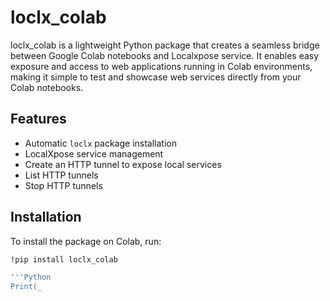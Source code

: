 # loclx_colab

loclx_colab is a lightweight Python package that creates a seamless bridge between Google Colab notebooks and Localxpose service. It enables easy exposure and access to web applications running in Colab environments, making it simple to test and showcase web services directly from your Colab notebooks.

## Features

- Automatic `loclx` package installation 
- LocalXpose service management
- Create an HTTP tunnel to expose local services 
- List HTTP tunnels 
- Stop HTTP tunnels

## Installation

To install the package on Colab, run:

```bash
!pip install loclx_colab

'''Python
Print(_
